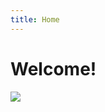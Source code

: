 ```yaml
---
title: Home
---
```


# Welcome!

![](https://upload.wikimedia.org/wikipedia/commons/a/a2/BFH_Logo_deutsch.png)
